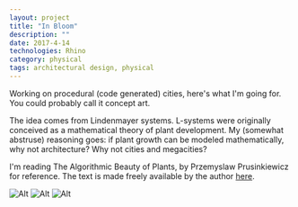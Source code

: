 ```yaml
---
layout: project
title: "In Bloom"
description: ""
date: 2017-4-14
technologies: Rhino
category: physical
tags: architectural design, physical
---
```

Working on procedural (code generated) cities, here's what I'm going for. You could probably call it concept art.

The idea comes from Lindenmayer systems. L-systems were originally conceived as a mathematical theory of plant development. My (somewhat abstruse) reasoning goes: if plant growth can be modeled mathematically, why not architecture? Why not cities and megacities?

I'm reading The Algorithmic Beauty of Plants, by Przemyslaw Prusinkiewicz for reference. The text is made freely available by the author [here](http://algorithmicbotany.org/papers/abop/abop.pdf).

![Alt]({{site.baseurl}}/img/flowers.jpg)
![Alt]({{site.baseurl}}/img/flowers2.jpg)
![Alt]({{site.baseurl}}/img/flowers3.jpg)
